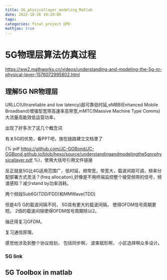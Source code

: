 ```yaml
---
title: 5G_physicallayer_modeling_Matlab
date: 2022-10-26 19:20:05
tags:
categories: final project DPD
mathjax: true
---
```

# 5G物理层算法仿真过程
https://ww2.mathworks.cn/videos/understanding-and-modeling-the-5g-nr-physical-layer-1576072995802.html

## 理解5G NR物理层
 URLLC(Ultrareliable and low latency)超可靠低时延,eMBB(Enhanced Mobile Broadband)增强型宽带高速率高带宽,mMTC(Massive Machine Type Comms)大流量高能效低运营功率，
 
 出现了好多次了这几个概念词

有关5G的优势，看PPT吧，放在链路建立文档里了

{% pdf https://github.com/JC-GGBond/JC-GGBond.github.io/blob/hexo/source/understandingandmodelingthe5gnrphysicallayer.pdf %}，使用大括号引用文件链接

反正就是5G比4G适用范围广，低时延，频带宽，带宽大，载波间距可调，频率分配部署方式灵活？(freq allocation),好像是不用终端监控整个接受频带的信号，频谱感知？减少stand by功率消耗。

两个频段Sub6G(TDD/FDD)和MMWave(TDD)

但是4/5 G的载波间隔不同，
5G具有更大的载波间隔，
使得OFDM信号周期更短。
2倍的载波间隔使得OFDM信号周期除以2。

操还得复习OFDM。

复习通信原理。

感觉他涉及到整个协议规划，
包括同步啊，
波束赋形啊，
小区选择啊众多设计。

### 5G link






## 5G Toolbox in matlab 

